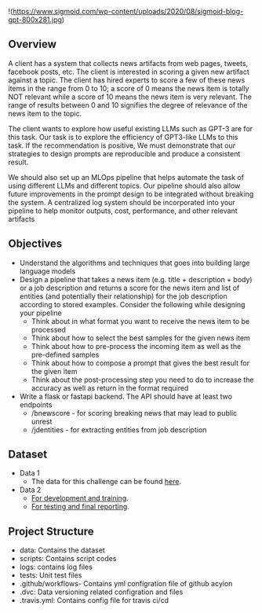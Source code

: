 !(https://www.sigmoid.com/wp-content/uploads/2020/08/sigmoid-blog-gpt-800x281.jpg)
## Overview
A client has a system that collects news artifacts from web pages, tweets, facebook
posts, etc. The client is interested in scoring a given new artifact against a topic. The
client has hired experts to score a few of these news items in the range from 0 to 10;
a score of 0 means the news item is totally NOT relevant while a score of 10 means
the news item is very relevant. The range of results between 0 and 10 signifies the
degree of relevance of the news item to the topic.

The client wants to explore how useful existing LLMs such as GPT-3 are for this task.
Our task is to explore the efficiency of GPT3-like LLMs to this task. If the
recommendation is positive, We must demonstrate that our strategies to design
prompts are reproducible and produce a consistent result.

We should also set up an MLOps pipeline that helps automate the task of using
different LLMs and different topics. Our pipeline should also allow future
improvements in the prompt design to be integrated without breaking the system. A
centralized log system should be incorporated into your pipeline to help monitor
outputs, cost, performance, and other relevant artifacts



## Objectives
- Understand the algorithms and techniques that goes into building large language models 
- Design a pipeline that takes a news item (e.g. title +  description + body) or a job description and returns a score for the news item and list of entities (and potentially their relationship) for the job description  according to stored examples. Consider the following while designing your pipeline
    * Think about in what format you want to receive the news item to be processed
    * Think about how to select the best samples for the given news item
    * Think about how to pre-process the incoming item as well as the pre-defined samples
    * Think about how to compose a prompt that gives the best result for the given item
    * Think about the post-processing step you need to do to increase the accuracy as well as return in the format required
- Write a flask or fastapi backend. The API should have at least two endpoints 
    * /bnewscore - for scoring  breaking news that may lead to public unrest
    * /jdentities - for extracting entities from job description

##  Dataset
* Data 1
   - The data for this challenge can be found [here](https://docs.google.com/spreadsheets/d/19N_K6SnIm0FylD2TBs-5y3WeSgdveb3J/edit?usp=sharing&ouid=108085860825615283789&rtpof=true&sd=true).
* Data 2
   - [For development and training](https://github.com/walidamamou/relation_extraction_transformer/blob/main/relations_dev.txt).
   - [For testing and final reporting](https://github.com/walidamamou/relation_extraction_transformer/blob/main/relations_test.txt).
## Project Structure
- data: Contains the dataset
- scripts: Contains script codes
- logs: contains log files
- tests: Unit test files
- .github/workflows- Contains yml configration file of github acyion
- .dvc: Data versioning related configration and files
- .travis.yml: Contains config file for travis ci/cd 
